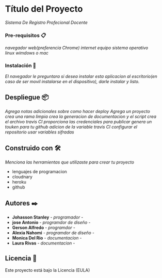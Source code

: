 # Título del Proyecto
_Sistema De Registro Profecional Docente_

### Pre-requisitos 📋
_navegador web(preferencia Chrome) internet equipo sistema operativo linux wimdows o mac_

### Instalación 🔧
_El navegador le preguntara si desea instalar esta aplicacion al escritorio(en caso de ser movil instalarse en el dispositivo), darle instalar y listo._

## Despliegue 📦
_Agrega notas adicionales sobre como hacer deploy_
_Agrega un proyecto crea una rama limpia crea la generacion de documentacion y el script crea el archivo travis CI proporciona las credenciales para publicar genera un touken para tu github adicion de la variable travis CI configurar el repositorio usar variables sifradas_



## Construido con 🛠️
_Menciona las herramientas que utilizaste para crear tu proyecto_
* lenguajes de programacion
* cloudnary
* heroku
* github




## Autores ✒️
* **Johasson Stanley** - *programador* - 
* **jose Antonio** - *programdor de diseño* -
* **Gerson Alfredo** - *programdor* -
* **Alexia Nahomi** - *programdor de diseño* -
* **Monica Del Rio** - *documentacion* -
* **Laura Rivas** - *documentacion* -



## Licencia 📄
Este proyecto está bajo la Licencia (EULA) 